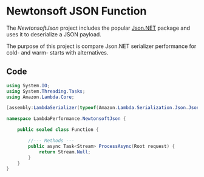 # Newtonsoft JSON Function

The _NewtonsoftJson_ project includes the popular [Json.NET](https://www.newtonsoft.com/json) package and uses it to deserialize a JSON payload.

The purpose of this project is compare Json.NET serializer performance for cold- and warm- starts with alternatives.

## Code

```csharp
using System.IO;
using System.Threading.Tasks;
using Amazon.Lambda.Core;

[assembly:LambdaSerializer(typeof(Amazon.Lambda.Serialization.Json.JsonSerializer))]

namespace LambdaPerformance.NewtonsoftJson {

    public sealed class Function {

        //--- Methods ---
        public async Task<Stream> ProcessAsync(Root request) {
            return Stream.Null;
        }
    }
}
```